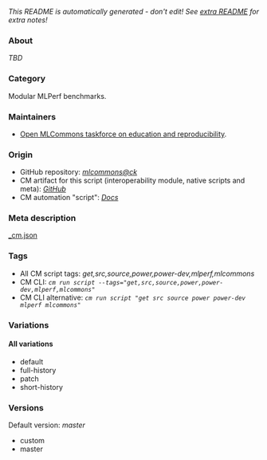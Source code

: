 *This README is automatically generated - don't edit! See [extra README](README-extra.md) for extra notes!*

### About

*TBD*

### Category

Modular MLPerf benchmarks.

### Maintainers

* [Open MLCommons taskforce on education and reproducibility](https://github.com/mlcommons/ck/blob/master/docs/mlperf-education-workgroup.md).

### Origin

* GitHub repository: *[mlcommons@ck](https://github.com/mlcommons/ck/tree/master/cm-mlops)*
* CM artifact for this script (interoperability module, native scripts and meta): *[GitHub](https://github.com/mlcommons/ck/tree/master/cm-mlops/script/get-mlperf-power-dev)*
* CM automation "script": *[Docs](https://github.com/octoml/ck/blob/master/docs/list_of_automations.md#script)*


### Meta description
[_cm.json](_cm.json)


### Tags
* All CM script tags: *get,src,source,power,power-dev,mlperf,mlcommons*
* CM CLI: *`cm run script --tags="get,src,source,power,power-dev,mlperf,mlcommons"`*
* CM CLI alternative: *`cm run script "get src source power power-dev mlperf mlcommons"`*


### Variations
#### All variations
* default
* full-history
* patch
* short-history

### Versions
Default version: *master*

* custom
* master